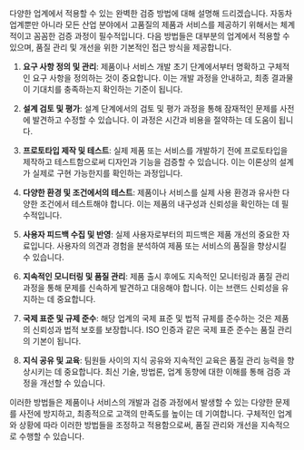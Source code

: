 다양한 업계에서 적용할 수 있는 완벽한 검증 방법에 대해 설명해 드리겠습니다. 자동차 업계뿐만 아니라 모든 산업 분야에서 고품질의 제품과 서비스를 제공하기 위해서는 체계적이고 꼼꼼한 검증 과정이 필수적입니다. 다음 방법들은 대부분의 업계에서 적용할 수 있으며, 품질 관리 및 개선을 위한 기본적인 접근 방식을 제공합니다.

1. **요구 사항 정의 및 관리**: 제품이나 서비스 개발 초기 단계에서부터 명확하고 구체적인 요구 사항을 정의하는 것이 중요합니다. 이는 개발 과정을 안내하고, 최종 결과물이 기대치를 충족하는지 확인하는 기준이 됩니다.

2. **설계 검토 및 평가**: 설계 단계에서의 검토 및 평가 과정을 통해 잠재적인 문제를 사전에 발견하고 수정할 수 있습니다. 이 과정은 시간과 비용을 절약하는 데 도움이 됩니다.

3. **프로토타입 제작 및 테스트**: 실제 제품 또는 서비스를 개발하기 전에 프로토타입을 제작하고 테스트함으로써 디자인과 기능을 검증할 수 있습니다. 이는 이론상의 설계가 실제로 구현 가능한지를 확인하는 과정입니다.

4. **다양한 환경 및 조건에서의 테스트**: 제품이나 서비스를 실제 사용 환경과 유사한 다양한 조건에서 테스트해야 합니다. 이는 제품의 내구성과 신뢰성을 확인하는 데 필수적입니다.

5. **사용자 피드백 수집 및 반영**: 실제 사용자로부터의 피드백은 제품 개선의 중요한 자료입니다. 사용자의 의견과 경험을 분석하여 제품 또는 서비스의 품질을 향상시킬 수 있습니다.

6. **지속적인 모니터링 및 품질 관리**: 제품 출시 후에도 지속적인 모니터링과 품질 관리 과정을 통해 문제를 신속하게 발견하고 대응해야 합니다. 이는 브랜드 신뢰성을 유지하는 데 중요합니다.

7. **국제 표준 및 규제 준수**: 해당 업계의 국제 표준 및 법적 규제를 준수하는 것은 제품의 신뢰성과 법적 보호를 보장합니다. ISO 인증과 같은 국제 표준 준수는 품질 관리의 기본이 됩니다.

8. **지식 공유 및 교육**: 팀원들 사이의 지식 공유와 지속적인 교육은 품질 관리 능력을 향상시키는 데 중요합니다. 최신 기술, 방법론, 업계 동향에 대한 이해를 통해 검증 과정을 개선할 수 있습니다.

이러한 방법들은 제품이나 서비스의 개발과 검증 과정에서 발생할 수 있는 다양한 문제를 사전에 방지하고, 최종적으로 고객의 만족도를 높이는 데 기여합니다. 구체적인 업계와 상황에 따라 이러한 방법들을 조정하고 적용함으로써, 품질 관리와 개선을 지속적으로 수행할 수 있습니다.